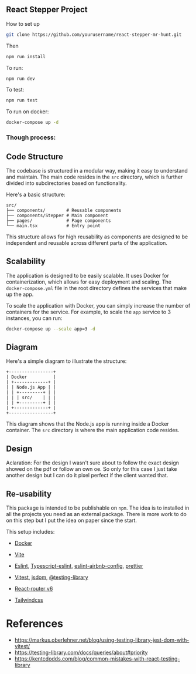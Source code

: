 ## React Stepper Project

How to set up

```sh
git clone https://github.com/yourusername/react-stepper-mr-hunt.git
```
Then

```sh
npm run install
```

To run:

```sh
npm run dev
```

To test:

``` sh
npm run test
```


To run on docker:

```sh
docker-compose up -d
```


### Though process:


## Code Structure

The codebase is structured in a modular way, making it easy to understand and maintain. The main code resides in the `src` directory, which is further divided into subdirectories based on functionality. 

Here's a basic structure:

```
src/
├── components/        # Reusable components
├── components/Stepper # Main component
├── pages/             # Page components
└── main.tsx           # Entry point
```

This structure allows for high reusability as components are designed to be independent and reusable across different parts of the application.

## Scalability

The application is designed to be easily scalable. It uses Docker for containerization, which allows for easy deployment and scaling. The `docker-compose.yml` file in the root directory defines the services that make up the app. 

To scale the application with Docker, you can simply increase the number of containers for the service. For example, to scale the `app` service to 3 instances, you can run:

```sh
docker-compose up --scale app=3 -d
```

## Diagram

Here's a simple diagram to illustrate the structure:

```
+-----------------+
| Docker          |
| +-------------+ |
| | Node.js App | |
| | +---------+ | |
| | | src/    | | |
| | +---------+ | |
| +-------------+ |
+-----------------+
```

This diagram shows that the Node.js app is running inside a Docker container. The `src` directory is where the main application code resides.



## Design

Aclaration: For the design I wasn't sure about to follow the exact design showed on the pdf or follow an own oe. So only for this case I just take another design but I can do it pixel perfect if the client wanted that. 

## Re-usability

This package is intended to be publishable on `npm`. The idea is to installed in all the projects you need as an external package. There is more work to do on this step but I put the idea on paper since the start.


This setup includes:

* [Docker](https://www.docker.com/)
* [Vite](https://vitejs.dev/)
* [Eslint](https://eslint.org/), [Typescript-eslint](https://typescript-eslint.io/), [eslint-airbnb-config](https://github.com/airbnb/javascript), [prettier](https://prettier.io/)
* [Vitest](https://vitest.dev/), [jsdom](https://github.com/jsdom/jsdom), [@testing-library](https://testing-library.com/)
* [React-router v6](https://reactrouter.com/en/main)

* [Tailwindcss](https://tailwindcss.com)




# References

* https://markus.oberlehner.net/blog/using-testing-library-jest-dom-with-vitest/
* https://testing-library.com/docs/queries/about#priority
* https://kentcdodds.com/blog/common-mistakes-with-react-testing-library

